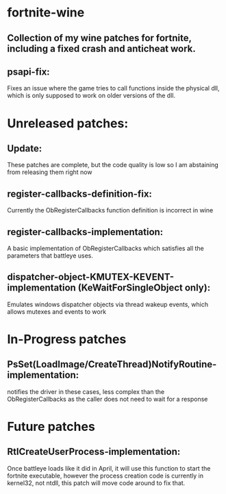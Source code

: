 # fortnite-wine
## Collection of my wine patches for fortnite, including a fixed crash and anticheat work.

## psapi-fix:  
Fixes an issue where the game tries to call functions inside the physical dll, which is only supposed to work on older versions of the dll.


# Unreleased patches:

## Update:
These patches are complete, but the code quality is low so I am abstaining from releasing them right now

## register-callbacks-definition-fix:  
Currently the ObRegisterCallbacks function definition is incorrect in wine

## register-callbacks-implementation:  
A basic implementation of ObRegisterCallbacks which satisfies all the parameters that battleye uses.

## dispatcher-object-KMUTEX-KEVENT-implementation (KeWaitForSingleObject only):

Emulates windows dispatcher objects via thread wakeup events, which allows mutexes and events to work

# In-Progress patches

## PsSet(LoadImage/CreateThread)NotifyRoutine-implementation:

notifies the driver in these cases, less complex than the ObRegisterCallbacks as the caller does not need to wait for a response

# Future patches

## RtlCreateUserProcess-implementation:

Once battleye loads like it did in April, it will use this function to start the fortnite executable, however the process creation code is currently in kernel32, not ntdll, this patch will move code around to fix that.
